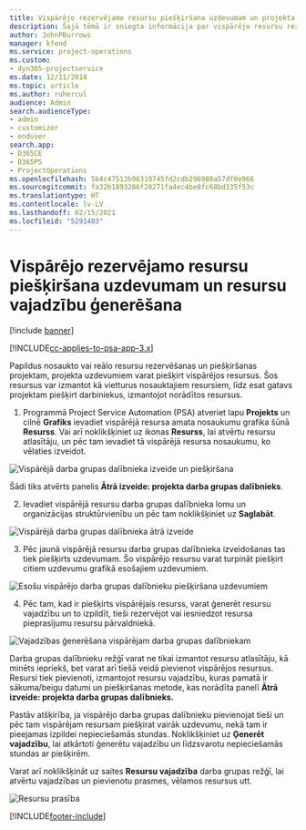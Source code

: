 ```yaml
---
title: Vispārējo rezervējamo resursu piešķiršana uzdevumam un projekta darba grupai
description: Šajā tēmā ir sniegta informācija par vispārējo resursu rezervēšanu uzdevumiem un projektu darba grupām.
author: JohnPBurrows
manager: kfend
ms.service: project-operations
ms.custom:
- dyn365-projectservice
ms.date: 12/11/2018
ms.topic: article
ms.author: ruhercul
audience: Admin
search.audienceType:
- admin
- customizer
- enduser
search.app:
- D365CE
- D365PS
- ProjectOperations
ms.openlocfilehash: 5b4c47513b96310745fd2cdb296988a57df0e966
ms.sourcegitcommit: fa32b1893286f20271fa4ec4be8fc68bd135f53c
ms.translationtype: HT
ms.contentlocale: lv-LV
ms.lasthandoff: 02/15/2021
ms.locfileid: "5291403"
---
```

# <a name="assign-generic-bookable-resources-to-a-task-and-generate-resource-requirements"></a>Vispārējo rezervējamo resursu piešķiršana uzdevumam un resursu vajadzību ģenerēšana 

[!include [banner](../includes/psa-now-project-operations.md)]

[!INCLUDE[cc-applies-to-psa-app-3.x](../includes/cc-applies-to-psa-app-3x.md)]

Papildus nosaukto vai reālo resursu rezervēšanas un piešķiršanas projektam, projekta uzdevumiem varat piešķirt vispārējos resursus. Šos resursus var izmantot kā vietturus nosauktajiem resursiem, līdz esat gatavs projektam piešķirt darbiniekus, izmantojot norādītos resursus. 

1. Programmā Project Service Automation (PSA) atveriet lapu **Projekts** un cilnē **Grafiks** ievadiet vispārējā resursa amata nosaukumu grafika šūnā **Resurss**. Vai arī noklikšķiniet uz ikonas **Resurss**, lai atvērtu resursu atlasītāju, un pēc tam ievadiet tā vispārējā resursa nosaukumu, ko vēlaties izveidot.

![Vispārējā darba grupas dalībnieka izveide un piešķiršana](media/RM-how-to-9.png)

Šādi tiks atvērts panelis **Ātrā izveide: projekta darba grupas dalībnieks**. 

2. Ievadiet vispārējā resursu darba grupas dalībnieka lomu un organizācijas struktūrvienību un pēc tam noklikšķiniet uz **Saglabāt**.

![Vispārējā darba grupas dalībnieka ātrā izveide](media/RM-how-to-10.png)

3. Pēc jaunā vispārējā resursu darba grupas dalībnieka izveidošanas tas tiek piešķirts uzdevumam. Šo vispārējo resursu varat turpināt piešķirt citiem uzdevumu grafikā esošajiem uzdevumiem.

![Esošu vispārējo darba grupas dalībnieku piešķiršana uzdevumiem](media/RM-how-to-11.png)

4. Pēc tam, kad ir piešķirts vispārējais resurss, varat ģenerēt resursu vajadzību un to izpildīt, tieši rezervējot vai iesniedzot resursa pieprasījumu resursu pārvaldniekā.

![Vajadzības ģenerēšana vispārējam darba grupas dalībniekam](media/RM-how-to-12.png)

Darba grupas dalībnieku režģī varat ne tikai izmantot resursu atlasītāju, kā minēts iepriekš, bet varat arī tiešā veidā pievienot vispārējos resursus. Resursi tiek pievienoti, izmantojot resursu vajadzību, kuras pamatā ir sākuma/beigu datumi un piešķiršanas metode, kas norādīta panelī **Ātrā izveide: projekta darba grupas dalībnieks.**

Pastāv atšķirība, ja vispārējo darba grupas dalībnieku pievienojat tieši un pēc tam vispārējam resursam piešķirat vairāk uzdevumu, nekā tam ir pieejamas izpildei nepieciešamās stundas. Noklikšķiniet uz **Ģenerēt vajadzību**, lai atkārtoti ģenerētu vajadzību un līdzsvarotu nepieciešamās stundas ar piešķirēm.

Varat arī noklikšķināt uz saites **Resursu vajadzība** darba grupas režģī, lai atvērtu vajadzības un pievienotu prasmes, vēlamos resursus utt.

![Resursu prasība](media/RM-how-to-13.png)



[!INCLUDE[footer-include](../includes/footer-banner.md)]